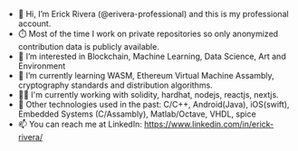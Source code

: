 - 👋 Hi, I’m Erick Rivera (@erivera-professional) and this is my professional account.
- ⏱️ Most of the time I work on private repositories so only anonymized contribution data is publicly available.
- 👀 I’m interested in Blockchain, Machine Learning, Data Science, Art and Environment
- 🌱 I’m currently learning WASM, Ethereum Virtual Machine Assambly, cryptography standards and distribution algorithms.
- 🧑‍💻 I'm currently working with solidity, hardhat, nodejs, reactjs, nextjs.
- 🧰 Other technologies used in the past: C/C++, Android(Java), iOS(swift), Embedded Systems (C/Assambly), Matlab/Octave, VHDL, spice
- 📫 You can reach me at LinkedIn: https://www.linkedin.com/in/erick-rivera/
